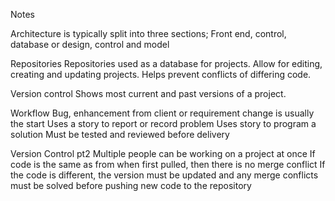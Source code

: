 Notes

Architecture is typically split into three sections; Front end, control, database or design, control and model

Repositories
Repositories used as a database for projects. 
Allow for editing, creating and updating projects. 
Helps prevent conflicts of differing code.

Version control
Shows most current and past versions of a project.

Workflow
Bug, enhancement from client or requirement change is usually the start
Uses a story to report or record problem
Uses story to program a solution 
Must be tested and reviewed before delivery 

Version Control pt2
Multiple people can be working on a project at once
If code is the same as from when first pulled, then there is no merge conflict
If the code is different, the version must be updated and any merge conflicts must be solved before pushing new code to the repository